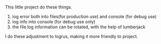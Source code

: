 This little project do these things.
1. log error both into files(for production use) and console (for debug use)
2. log info into console (for debug use only)
3. the file log information can be rotated, with the help of lumberjack

I do these adjustment to logrus, making it more friendly to project.	